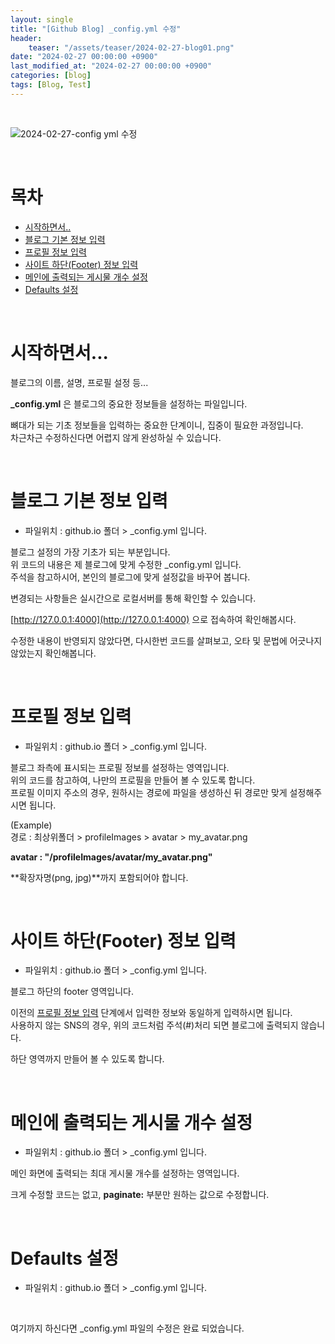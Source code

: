 ```yaml
---
layout: single
title: "[Github Blog] _config.yml 수정"
header:
    teaser: "/assets/teaser/2024-02-27-blog01.png"
date: "2024-02-27 00:00:00 +0900"
last_modified_at: "2024-02-27 00:00:00 +0900"
categories: [blog]
tags: [Blog, Test]
---
```


<br>

![2024-02-27-config yml 수정](https://github.com/JunbeomCho22/JunbeomCho22.github.io/assets/156159216/ea5afcc5-1b5c-4aa3-815d-104f42334688)

<br>

# 목차

 - [시작하면서..](#시작하면서)
 - [블로그 기본 정보 입력](#블로그-기본-정보-입력)
 - [프로필 정보 입력](#프로필-정보-입력)
 - [사이트 하단(Footer) 정보 입력](#사이트-하단footer-정보-입력)
 - [메인에 출력되는 게시물 개수 설정](#메인에-출력되는-게시물-개수-설정)
 - [Defaults 설정](#defaults-설정)

<br>

# 시작하면서...
블로그의 이름, 설명, 프로필 설정 등...

**_config.yml** 은 블로그의 중요한 정보들을 설정하는 파일입니다.

뼈대가 되는 기초 정보들을 입력하는 중요한 단계이니, 집중이 필요한 과정입니다.
<br>
차근차근 수정하신다면 어렵지 않게 완성하실 수 있습니다.

<br>

# 블로그 기본 정보 입력

- 파일위치 : github.io 폴더 > _config.yml 입니다.

<script src="https://gist.github.com/JunbeomCho22/a4f6d1628664e02e3792637263747469.js"></script>

블로그 설정의 가장 기초가 되는 부분입니다.
<br>
위 코드의 내용은 제 블로그에 맞게 수정한 _config.yml 입니다.
<br>
주석을 참고하시어, 본인의 블로그에 맞게 설정값을 바꾸어 봅니다.

변경되는 사항들은 실시간으로 로컬서버를 통해 확인할 수 있습니다.
<br>

[http://127.0.0.1:4000](http://127.0.0.1:4000) 으로 접속하여 확인해봅시다.

수정한 내용이 반영되지 않았다면, 다시한번 코드를 살펴보고, 오타 및 문법에 어긋나지 않았는지 확인해봅니다.

<br>

# 프로필 정보 입력

- 파일위치 : github.io 폴더 > _config.yml 입니다.

<script src="https://gist.github.com/JunbeomCho22/563c32432a62d4322bfb04a34a904cdd.js"></script>

블로그 좌측에 표시되는 프로필 정보를 설정하는 영역입니다.
<br>
위의 코드를 참고하여, 나만의 프로필을 만들어 볼 수 있도록 합니다.
<br>
프로필 이미지 주소의 경우, 원하시는 경로에 파일을 생성하신 뒤 경로만 맞게 설정해주시면 됩니다.

(Example)
<br>
경로 : 최상위폴더 > profileImages > avatar > my_avatar.png

**avatar           : "/profileImages/avatar/my_avatar.png"**

**확장자명(png, jpg)**까지 포함되어야 합니다.

<br>

# 사이트 하단(Footer) 정보 입력

- 파일위치 : github.io 폴더 > _config.yml 입니다.

<script src="https://gist.github.com/JunbeomCho22/fb0cd92815cb3a6596d69d386b3dad3c.js"></script>

블로그 하단의 footer 영역입니다.

이전의 [프로필 정보 입력](#프로필-정보-입력) 단계에서 입력한 정보와 동일하게 입력하시면 됩니다.
<br>
사용하지 않는 SNS의 경우, 위의 코드처럼 주석(#)처리 되면 블로그에 출력되지 않습니다.

하단 영역까지 만들어 볼 수 있도록 합니다.

<br>

# 메인에 출력되는 게시물 개수 설정

- 파일위치 : github.io 폴더 > _config.yml 입니다.

<script src="https://gist.github.com/JunbeomCho22/2163ceacb8a7b9070627684dcf238f1c.js"></script>

메인 화면에 출력되는 최대 게시물 개수를 설정하는 영역입니다.

크게 수정할 코드는 없고, **paginate:** 부분만 원하는 값으로 수정합니다.

<br>

# Defaults 설정

- 파일위치 : github.io 폴더 > _config.yml 입니다.

<script src="https://gist.github.com/JunbeomCho22/77081e538792c0ae82198fe313db0cee.js"></script>

<br>

여기까지 하신다면 _config.yml 파일의 수정은 완료 되었습니다.